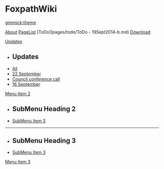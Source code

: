 <!--
  -- Name of your wiki
  -- Do NOT remove the leading `#` character.
  -->

# FoxpathWiki


<!--
  -- Default theme
  -- (Read: http://dynalon.github.io/mdwiki/#!customizing.md#Theme_chooser)
  -->

[gimmick:theme](spacelab)


<!--
  -- Navigation
  -- (Read: http://dynalon.github.io/mdwiki/#!quickstart.md#Adding_a_navigation)
  -->

[About](pages/about.md)
[PageList](PageList.md)
[ToDo](pages/todo/ToDo - 19Sept2014-b.md)
[Download](pages/download.md)

<!-- A more complex navigation example: ----------------------------------------

---------------------------------------------------------------------------- -->

[Updates]()

  * ## Updates
  * [All](pages/updates.md)
  * [22 September](pages/CT_Update_22Sept2014.md)
  * [Council conference call](BostonCouncilCall22Sept.md)
  * [16 September](pages/CT_Update_16Sept2014.md)
  
[Menu Item 2](pages/item2.md)

  * ## SubMenu Heading 2
  * [SubMenu Item 3](pages/subitem3.md)
  - - - -
  * ## SubMenu Heading 3
  * [SubMenu Item 3](pages/subitem3.md)


[Menu Item 3](pages/item3.md)



<!--
  -- Change the Language
  -- Could be useful when there's more than one language wiki.
  -->

<!--
[Change the Language]()

  * [English (United States)](/en_US/)
  * [English (United Kingdom)](/en_GB/)
  * [Italian](/it/)
-->

<!--
  -- Let the user choose a theme
  -- (Read: http://dynalon.github.io/mdwiki/#!quickstart.md#Adding_a_navigation)
  -->

<!--
[gimmick:themechooser](Choose theme)
-->


